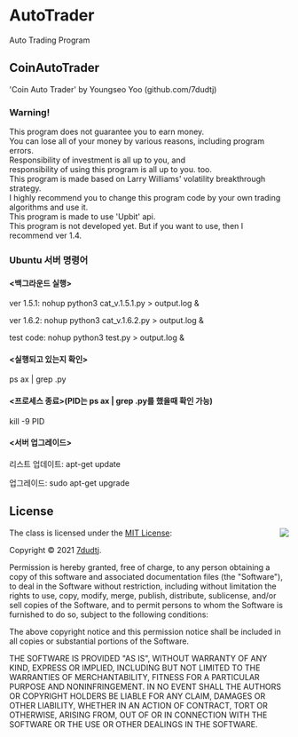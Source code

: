 # AutoTrader
Auto Trading Program

## CoinAutoTrader
'Coin Auto Trader' by Youngseo Yoo (github.com/7dudtj)  
### Warning!  
This program does not guarantee you to earn money.  
You can lose all of your money by various reasons, including program errors.  
Responsibility of investment is all up to you, and  
responsibility of using this program is all up to you. too.  
This program is made based on Larry Williams' volatility breakthrough strategy.  
I highly recommend you to change this program code by your own trading algorithms and use it.  
This program is made to use 'Upbit' api.  
This program is not developed yet. But if you want to use, then I recommend ver 1.4.

### Ubuntu 서버 명령어

#### <백그라운드 실행>

ver 1.5.1: nohup python3 cat_v.1.5.1.py > output.log &

ver 1.6.2: nohup python3 cat_v.1.6.2.py > output.log &
 
test code: nohup python3 test.py > output.log &

 
#### <실행되고 있는지 확인> 

ps ax | grep .py
 

#### <프로세스 종료>(PID는 ps ax | grep .py를 했을때 확인 가능)

kill -9 PID

#### <서버 업그레이드>

리스트 업데이트: apt-get update 

업그레이드: sudo apt-get upgrade

## License

<img align="right" src="http://opensource.org/trademarks/opensource/OSI-Approved-License-100x137.png">

The class is licensed under the [MIT License](http://opensource.org/licenses/MIT):

Copyright &copy; 2021 [7dudtj](https://github.com/7dudtj).

Permission is hereby granted, free of charge, to any person obtaining a copy of this software and associated documentation files (the "Software"), to deal in the Software without restriction, including without limitation the rights to use, copy, modify, merge, publish, distribute, sublicense, and/or sell copies of the Software, and to permit persons to whom the Software is furnished to do so, subject to the following conditions:

The above copyright notice and this permission notice shall be included in all copies or substantial portions of the Software.

THE SOFTWARE IS PROVIDED "AS IS", WITHOUT WARRANTY OF ANY KIND, EXPRESS OR IMPLIED, INCLUDING BUT NOT LIMITED TO THE WARRANTIES OF MERCHANTABILITY, FITNESS FOR A PARTICULAR PURPOSE AND NONINFRINGEMENT. IN NO EVENT SHALL THE AUTHORS OR COPYRIGHT HOLDERS BE LIABLE FOR ANY CLAIM, DAMAGES OR OTHER LIABILITY, WHETHER IN AN ACTION OF CONTRACT, TORT OR OTHERWISE, ARISING FROM, OUT OF OR IN CONNECTION WITH THE SOFTWARE OR THE USE OR OTHER DEALINGS IN THE SOFTWARE.
